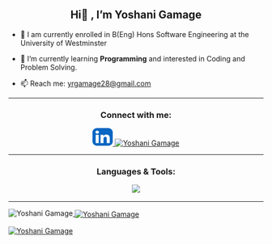 <h2 align="center">Hi👋 , I’m Yoshani Gamage</h2>

- 🤝 I am currently enrolled in B(Eng) Hons Software Engineering at the University of Westminster
  
- 🌱 I’m currently learning **Programming** and interested in Coding and Problem Solving. 
  
- 📫 Reach me: yrgamage28@gmail.com

---

<h3 align="center">Connect with me:</h3>
<p align="center">
<a href="https://www.linkedin.com/in/yoshani-gamage/" target="_blank"><img src="https://github.com/tandpfun/skill-icons/blob/main/icons/LinkedIn.svg" height="35" width="40" />
<a href="https://www.instagram.com/yoshani_gamage?igsh=MTJzNGlidWJrNHNxbA==" target="blank"><img src="https://raw.githubusercontent.com/rahuldkjain/github-profile-readme-generator/master/src/images/icons/Social/instagram.svg" alt="Yoshani Gamage" height="35" width="40" /></a>
</p>

---

<h3 align="center">Languages & Tools:</h3>
<p align="center">
<a href="https://skillicons.dev" target="_blank"><img class="item" src="https://skillicons.dev/icons?i=react,java,spring,html,css,sass,js,ts,nodejs,expressjs,mysql,mongodb,git,php,py,selenium,tailwindcss,bootstrap,mui,figma&theme=dark&perline=10"/</a> 
</p>

---

<p><img align="left" src="https://github-readme-stats.vercel.app/api/top-langs?username=yrgamage&show_icons=true&locale=en&layout=compact" alt="Yoshani Gamage" /></p>

<p>&nbsp;<img align="center" src="https://github-readme-stats.vercel.app/api?username=yrgamage&show_icons=true&locale=en" alt="Yoshani Gamage" /></p>

<p><img align="center" src="https://github-readme-streak-stats.herokuapp.com/?user=yrgamage&" alt="Yoshani Gamage" /></p>
